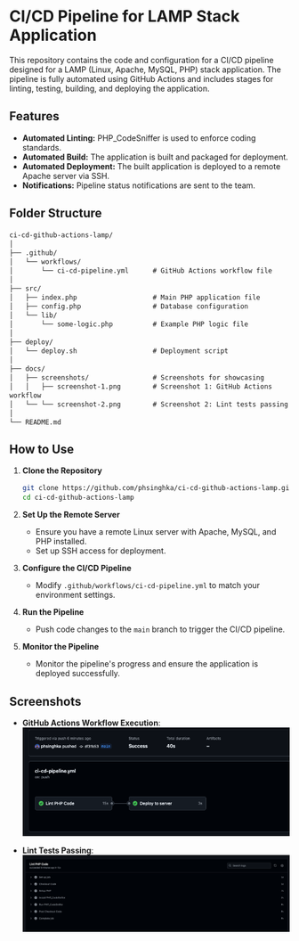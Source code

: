 # CI/CD Pipeline for LAMP Stack Application

This repository contains the code and configuration for a CI/CD pipeline designed for a LAMP (Linux, Apache, MySQL, PHP) stack application. The pipeline is fully automated using GitHub Actions and includes stages for linting, testing, building, and deploying the application.

## Features

- **Automated Linting:** PHP_CodeSniffer is used to enforce coding standards.
- **Automated Build:** The application is built and packaged for deployment.
- **Automated Deployment:** The built application is deployed to a remote Apache server via SSH.
- **Notifications:** Pipeline status notifications are sent to the team.

## Folder Structure

```plaintext
ci-cd-github-actions-lamp/
│
├── .github/
│   └── workflows/
│       └── ci-cd-pipeline.yml      # GitHub Actions workflow file
│
├── src/
│   ├── index.php                   # Main PHP application file
│   ├── config.php                  # Database configuration
│   └── lib/
│       └── some-logic.php          # Example PHP logic file
│
├── deploy/
│   └── deploy.sh                   # Deployment script
│
├── docs/
│   ├── screenshots/                # Screenshots for showcasing
│   │   ├── screenshot-1.png        # Screenshot 1: GitHub Actions workflow
│   └── └── screenshot-2.png        # Screenshot 2: Lint tests passing
│
└── README.md                       
```

## How to Use

1. **Clone the Repository**
   ```bash
   git clone https://github.com/phsinghka/ci-cd-github-actions-lamp.git
   cd ci-cd-github-actions-lamp
   ```

2. **Set Up the Remote Server**
   - Ensure you have a remote Linux server with Apache, MySQL, and PHP installed.
   - Set up SSH access for deployment.

3. **Configure the CI/CD Pipeline**
   - Modify `.github/workflows/ci-cd-pipeline.yml` to match your environment settings.

4. **Run the Pipeline**
   - Push code changes to the `main` branch to trigger the CI/CD pipeline.

5. **Monitor the Pipeline**
   - Monitor the pipeline's progress and ensure the application is deployed successfully.

## Screenshots

- **GitHub Actions Workflow Execution**: <br/>
  ![GitHub Actions Workflow](docs/screenshots/screenshot-1.png)

- **Lint Tests Passing**:
  ![Lint Tests](docs/screenshots/screenshot-2.png)